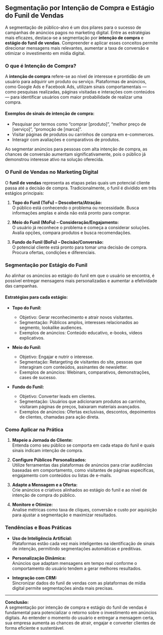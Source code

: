 ## Segmentação por Intenção de Compra e Estágio do Funil de Vendas

A segmentação de público-alvo é um dos pilares para o sucesso de campanhas de anúncios pagos no marketing digital. Entre as estratégias mais eficazes, destaca-se a segmentação por **intenção de compra** e **estágio do funil de vendas**. Compreender e aplicar esses conceitos permite direcionar mensagens mais relevantes, aumentar a taxa de conversão e otimizar o investimento em mídia digital.

### O que é Intenção de Compra?

A **intenção de compra** refere-se ao nível de interesse e prontidão de um usuário para adquirir um produto ou serviço. Plataformas de anúncios, como Google Ads e Facebook Ads, utilizam sinais comportamentais — como pesquisas realizadas, páginas visitadas e interações com conteúdos — para identificar usuários com maior probabilidade de realizar uma compra.

#### Exemplos de sinais de intenção de compra:
- Pesquisar por termos como “comprar [produto]”, “melhor preço de [serviço]”, “promoção de [marca]”.
- Visitar páginas de produtos ou carrinhos de compra em e-commerces.
- Interagir com avaliações e comparativos de produtos.

Ao segmentar anúncios para pessoas com alta intenção de compra, as chances de conversão aumentam significativamente, pois o público já demonstrou interesse ativo na solução oferecida.

### O Funil de Vendas no Marketing Digital

O **funil de vendas** representa as etapas pelas quais um potencial cliente passa até a decisão de compra. Tradicionalmente, o funil é dividido em três estágios principais:

1. **Topo do Funil (ToFu) – Descoberta/Atração:**  
   O público está conhecendo o problema ou necessidade. Busca informações amplas e ainda não está pronto para comprar.

2. **Meio do Funil (MoFu) – Consideração/Engajamento:**  
   O usuário já reconhece o problema e começa a considerar soluções. Avalia opções, compara produtos e busca recomendações.

3. **Fundo do Funil (BoFu) – Decisão/Conversão:**  
   O potencial cliente está pronto para tomar uma decisão de compra. Procura ofertas, condições e diferenciais.

### Segmentação por Estágio do Funil

Ao alinhar os anúncios ao estágio do funil em que o usuário se encontra, é possível entregar mensagens mais personalizadas e aumentar a efetividade das campanhas.

#### Estratégias para cada estágio:

- **Topo do Funil:**  
  - Objetivo: Gerar reconhecimento e atrair novos visitantes.
  - Segmentação: Públicos amplos, interesses relacionados ao segmento, lookalike audiences.
  - Exemplos de anúncios: Conteúdo educativo, e-books, vídeos explicativos.

- **Meio do Funil:**  
  - Objetivo: Engajar e nutrir o interesse.
  - Segmentação: Retargeting de visitantes do site, pessoas que interagiram com conteúdos, assinantes de newsletter.
  - Exemplos de anúncios: Webinars, comparativos, demonstrações, cases de sucesso.

- **Fundo do Funil:**  
  - Objetivo: Converter leads em clientes.
  - Segmentação: Usuários que adicionaram produtos ao carrinho, visitaram páginas de preços, baixaram materiais avançados.
  - Exemplos de anúncios: Ofertas exclusivas, descontos, depoimentos de clientes, chamadas para ação direta.

### Como Aplicar na Prática

1. **Mapeie a Jornada do Cliente:**  
   Entenda como seu público se comporta em cada etapa do funil e quais sinais indicam intenção de compra.

2. **Configure Públicos Personalizados:**  
   Utilize ferramentas das plataformas de anúncios para criar audiências baseadas em comportamento, como visitantes de páginas específicas, engajamento com conteúdos ou listas de e-mails.

3. **Adapte a Mensagem e a Oferta:**  
   Crie anúncios e criativos alinhados ao estágio do funil e ao nível de intenção de compra do público.

4. **Monitore e Otimize:**  
   Analise métricas como taxa de cliques, conversão e custo por aquisição para ajustar a segmentação e maximizar resultados.

### Tendências e Boas Práticas

- **Uso de Inteligência Artificial:**  
  Plataformas estão cada vez mais inteligentes na identificação de sinais de intenção, permitindo segmentações automáticas e preditivas.

- **Personalização Dinâmica:**  
  Anúncios que adaptam mensagens em tempo real conforme o comportamento do usuário tendem a gerar melhores resultados.

- **Integração com CRM:**  
  Sincronizar dados do funil de vendas com as plataformas de mídia digital permite segmentações ainda mais precisas.

---

**Conclusão:**  
A segmentação por intenção de compra e estágio do funil de vendas é fundamental para potencializar o retorno sobre o investimento em anúncios digitais. Ao entender o momento do usuário e entregar a mensagem certa, sua empresa aumenta as chances de atrair, engajar e converter clientes de forma eficiente e sustentável.